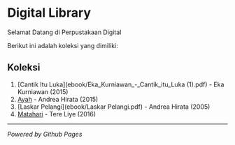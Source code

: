 # Digital Library

Selamat Datang di Perpustakaan Digital

Berikut ini adalah koleksi yang dimiliki:
## Koleksi

1. [Cantik Itu Luka](ebook/Eka_Kurniawan_-_Cantik_itu_Luka (1).pdf) - Eka Kurniawan (2015)
2. [Ayah](ebook/Ayah.pdf) - Andrea Hirata (2015)
3. [Laskar Pelangi](ebook/Laskar Pelangi.pdf) - Andrea Hirata (2005)
4. [Matahari](ebook/Matahari.pdf) - Tere Liye (2016)
   
---

*Powered by Github Pages*
